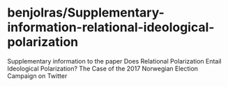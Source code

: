 # benjolras/Supplementary-information-relational-ideological-polarization
 Supplementary information to the paper Does Relational Polarization Entail Ideological Polarization? The Case of the 2017 Norwegian Election Campaign on Twitter
